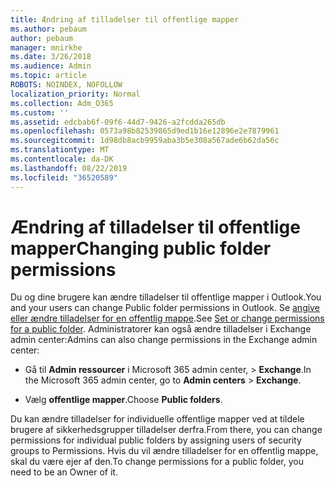 ```yaml
---
title: Ændring af tilladelser til offentlige mapper
ms.author: pebaum
author: pebaum
manager: mnirkhe
ms.date: 3/26/2018
ms.audience: Admin
ms.topic: article
ROBOTS: NOINDEX, NOFOLLOW
localization_priority: Normal
ms.collection: Adm_O365
ms.custom: ''
ms.assetid: edcbab6f-09f6-44d7-9426-a2fcdda265db
ms.openlocfilehash: 0573a98b82539865d9ed1b16e12896e2e7879961
ms.sourcegitcommit: 1d98db8acb9959aba3b5e308a567ade6b62da56c
ms.translationtype: MT
ms.contentlocale: da-DK
ms.lasthandoff: 08/22/2019
ms.locfileid: "36520589"
---
```

# <a name="changing-public-folder-permissions"></a><span data-ttu-id="3e097-102">Ændring af tilladelser til offentlige mapper</span><span class="sxs-lookup"><span data-stu-id="3e097-102">Changing public folder permissions</span></span>

<span data-ttu-id="3e097-103">Du og dine brugere kan ændre tilladelser til offentlige mapper i Outlook.</span><span class="sxs-lookup"><span data-stu-id="3e097-103">You and your users can change Public folder permissions in Outlook.</span></span> <span data-ttu-id="3e097-104">Se [angive eller ændre tilladelser for en offentlig mappe](https://support.office.com/article/set-or-change-permissions-for-a-public-folder-b2e0440c-7873-48ec-9ff2-b1a20b723005).</span><span class="sxs-lookup"><span data-stu-id="3e097-104">See [Set or change permissions for a public folder](https://support.office.com/article/set-or-change-permissions-for-a-public-folder-b2e0440c-7873-48ec-9ff2-b1a20b723005).</span></span> <span data-ttu-id="3e097-105">Administratorer kan også ændre tilladelser i Exchange admin center:</span><span class="sxs-lookup"><span data-stu-id="3e097-105">Admins can also change permissions in the Exchange admin center:</span></span>
  
- <span data-ttu-id="3e097-106">Gå til **Admin ressourcer** i Microsoft 365 admin center, \> **Exchange**.</span><span class="sxs-lookup"><span data-stu-id="3e097-106">In the Microsoft 365 admin center, go to **Admin centers** \> **Exchange**.</span></span>
    
- <span data-ttu-id="3e097-107">Vælg **offentlige mapper**.</span><span class="sxs-lookup"><span data-stu-id="3e097-107">Choose **Public folders**.</span></span>
    
<span data-ttu-id="3e097-108">Du kan ændre tilladelser for individuelle offentlige mapper ved at tildele brugere af sikkerhedsgrupper tilladelser derfra.</span><span class="sxs-lookup"><span data-stu-id="3e097-108">From there, you can change permissions for individual public folders by assigning users of security groups to Permissions.</span></span> <span data-ttu-id="3e097-109">Hvis du vil ændre tilladelser for en offentlig mappe, skal du være ejer af den.</span><span class="sxs-lookup"><span data-stu-id="3e097-109">To change permissions for a public folder, you need to be an Owner of it.</span></span>
  

